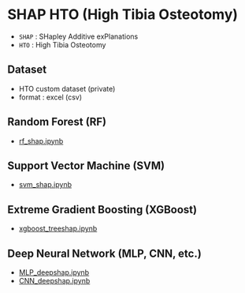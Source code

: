 # SHAP HTO (High Tibia Osteotomy)
- `SHAP` : SHapley Additive exPlanations
- `HTO` : High Tibia Osteotomy

## Dataset
- HTO custom dataset (private)
- format : excel (csv)

## Random Forest (RF)
- [rf_shap.ipynb](https://github.com/Jarvis-Geun/DeepLearning-Wiki/blob/main/XAI/SHAP_HTO/rf_shap.ipynb)

## Support Vector Machine (SVM)
- [svm_shap.ipynb](https://github.com/Jarvis-Geun/DeepLearning-Wiki/blob/main/XAI/SHAP_HTO/svm_shap.ipynb)

## Extreme Gradient Boosting (XGBoost)
- [xgboost_treeshap.ipynb](https://github.com/Jarvis-Geun/DeepLearning-Wiki/blob/main/XAI/SHAP_HTO/xgboost_treeshap.ipynb)

## Deep Neural Network (MLP, CNN, etc.)
- [MLP_deepshap.ipynb](https://github.com/Jarvis-Geun/DeepLearning-Wiki/blob/main/XAI/SHAP_HTO/MLP_deepshap.ipynb)
- [CNN_deepshap.ipynb](https://github.com/Jarvis-Geun/DeepLearning-Wiki/blob/main/XAI/SHAP_HTO/CNN_deepshap.ipynb)